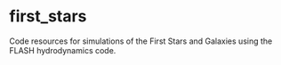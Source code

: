 first_stars
===========

Code resources for simulations of the First Stars and Galaxies using the FLASH hydrodynamics code.
